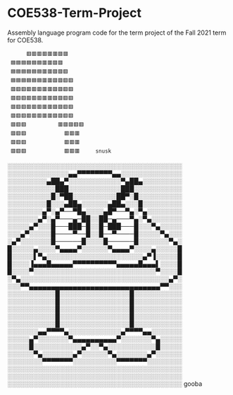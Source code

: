 # COE538-Term-Project
Assembly language program code for the term project of the Fall 2021 term for COE538.

               
          🟥🟥🟥🟥🟥🟥🟥🟥
     🟦🟦🟦🟦🟦🟦🟥🟥🟥🟥
     🟦🟦🟦🟦🟦🟦🟥🟥🟥🟥🟥
     🟦🟦🟦🟦🟦🟦🟥🟥🟥🟥🟥🟥
     🟥🟥🟥🟥🟥🟥🟥🟥🟥🟥🟥🟥
     🟥🟥🟥🟥🟥🟥🟥🟥🟥🟥🟥🟥
     🟥🟥🟥🟥🟥🟥🟥🟥🟥🟥🟥🟥
     🟥🟥🟥🟥🟥🟥🟥🟥🟥🟥🟥🟥
     🟥🟥🟥          🟥🟥🟥🟥🟥
     🟥🟥🟥            🟥🟥🟥
     🟥🟥🟥            🟥🟥🟥
     🟥🟥🟥            🟥🟥🟥     snusk
░░░░░░░░░░░░░░░░░░░░░░░░░░░░░░░░░░░░░░░░
░░░░░░░░░░░░░░▄▄▀▀▀▀▀▀▀▀▄▄░░░░░░░░░░░░░░
░░░░░░░░░▄██▄▀░░░░░░░░░░░░▀▄██▄░░░░░░░░░
░░░░░░░░░░░███░░░░░░░░░░░░███░░░░░░░░░░░
░░░░░░░░░░█░▀██░░░░░░░░░░██▀░█░░░░░░░░░░
░░░░░░░░░█░░░▄██▄░░░░░░▄██▄░░░█░░░░░░░░░
░░░░░░░░▄▀░▄▀──▀█▄░░░░▄█▀──▀▄░▀▄░░░░░░░░
░░░░░░░▄▀░▄▀───▄─██░░██─▄───▀▄░▀▄░░░░░░░
░░░░░▄▀░░░█───███─█░░█─███───█░░░▀▄░░░░░
░░░▄▀░░░░░█────▀──█░░█──▀────█░░░░░▀▄░░░
░▄▀░░░░░░░█──────█░░░░█──────█░░░░░░░▀▄░
█░░░░░▄░░░░▀▄▄▄▄▀░░░░░░▀▄▄▄▄▀░░░░▄░░░░░█
█░░░░░▌▀▄░░░░░░░░░░░░░░░░░░░░░░▄▀▐░░░░░█
█░░░░▐▄▄▄█▄▄▄▄▄▀▀▀▀▀▀▀▀▀▀▄▄▄▄▄█▄▄▄▌░░░░█
█░░░░▀░░░░░░░░░░░░░░░░░░░░░░░░░░░░▀░░░░█
░▀▄░░░░░░░░░░░░░░░░░░░░░░░░░░░░░░░░░░▄▀░
░░░▀▀▄▄▄▄▄▄▄▄▄▄▄▄▄▄▄▄▄▄▄▄▄▄▄▄▄▄▄▄▄▄▀▀░░░
░░░░░░░░░░░█░░░░░░░░░░░░░░░░█░░░░░░░░░░░
░░░░░░░░░░░█░░░░░░░░░░░░░░░░█░░░░░░░░░░░
░░░░░░░░░░░█░░░░░░░░░░░░░░░░█░░░░░░░░░░░
░░░░░░░░░░░█░░░░░░░░░░░░░░░░█░░░░░░░░░░░
░░░░░░░░░░░█░░░░░░░░░░░░░░░░█░░░░░░░░░░░
░░░░░░░▄▄▀▀▀▀▄░░░░░░░░░░░░▄▀▀▀▀▄▄░░░░░░░
░░░░░▄▀░░░░░░░▀▄▄▄▄▄▄▄▄▄▄▀░░░░░░░▀▄░░░░░
░░░░░█░░░░░░░░░░░▄▀░░▀▄░░░░░░░░░░░█░░░░░
░░░░░░▀▄░░░░░░░▄▀░░░░░░▀▄░░░░░░░▄▀░░░░░░
░░░░░░░░▀▀▀▀▀▀▀░░░░░░░░░░▀▀▀▀▀▀▀░░░░░░░░
░░░░░░░░░░░░░░░░░░░░░░░░░░░░░░░░░░░░░░░░
░░░░░░░░░░░░░░░░░░░░░░░░░░░░░░░░░░░░░░░░
░░░░░░░░░░░░░░░░░░░░░░░░░░░░░░░░░░░░░░░░ gooba
